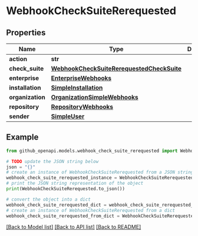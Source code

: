 # WebhookCheckSuiteRerequested


## Properties

Name | Type | Description | Notes
------------ | ------------- | ------------- | -------------
**action** | **str** |  | 
**check_suite** | [**WebhookCheckSuiteRerequestedCheckSuite**](WebhookCheckSuiteRerequestedCheckSuite.md) |  | 
**enterprise** | [**EnterpriseWebhooks**](EnterpriseWebhooks.md) |  | [optional] 
**installation** | [**SimpleInstallation**](SimpleInstallation.md) |  | [optional] 
**organization** | [**OrganizationSimpleWebhooks**](OrganizationSimpleWebhooks.md) |  | [optional] 
**repository** | [**RepositoryWebhooks**](RepositoryWebhooks.md) |  | 
**sender** | [**SimpleUser**](SimpleUser.md) |  | 

## Example

```python
from github_openapi.models.webhook_check_suite_rerequested import WebhookCheckSuiteRerequested

# TODO update the JSON string below
json = "{}"
# create an instance of WebhookCheckSuiteRerequested from a JSON string
webhook_check_suite_rerequested_instance = WebhookCheckSuiteRerequested.from_json(json)
# print the JSON string representation of the object
print(WebhookCheckSuiteRerequested.to_json())

# convert the object into a dict
webhook_check_suite_rerequested_dict = webhook_check_suite_rerequested_instance.to_dict()
# create an instance of WebhookCheckSuiteRerequested from a dict
webhook_check_suite_rerequested_from_dict = WebhookCheckSuiteRerequested.from_dict(webhook_check_suite_rerequested_dict)
```
[[Back to Model list]](../README.md#documentation-for-models) [[Back to API list]](../README.md#documentation-for-api-endpoints) [[Back to README]](../README.md)


